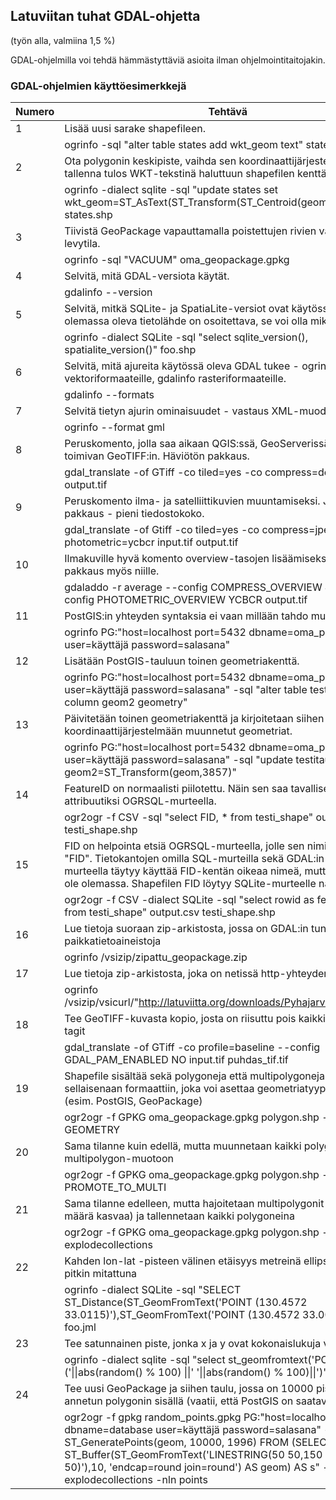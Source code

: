 ## Latuviitan tuhat GDAL-ohjetta

(työn alla, valmiina 1,5 %)

GDAL-ohjelmilla voi tehdä hämmästyttäviä asioita ilman ohjelmointitaitojakin.


### GDAL-ohjelmien käyttöesimerkkejä

|Numero| Tehtävä|      
|---|---|
|1| Lisää uusi sarake shapefileen.
||ogrinfo -sql "alter table states add wkt_geom text" states.shp
|2| Ota polygonin keskipiste, vaihda sen koordinaattijärjestelmä, ja tallenna tulos WKT-tekstinä haluttuun shapefilen kenttään.
||ogrinfo -dialect sqlite -sql "update states set wkt_geom=ST_AsText(ST_Transform(ST_Centroid(geometry),3857))" states.shp
|3| Tiivistä GeoPackage vapauttamalla poistettujen rivien vaatima levytila.
||ogrinfo -sql "VACUUM" oma_geopackage.gpkg
|4| Selvitä, mitä GDAL-versiota käytät.
||gdalinfo --version
|5| Selvitä, mitkä SQLite- ja SpatiaLite-versiot ovat käytössä - joku olemassa oleva tietolähde on osoitettava, se voi olla mikä tahansa.
||ogrinfo -dialect SQLite -sql "select sqlite_version(), spatialite_version()" foo.shp
|6| Selvitä, mitä ajureita käytössä oleva GDAL tukee - ogrinfo vektoriformaateille, gdalinfo rasteriformaateille.
||gdalinfo --formats
|7| Selvitä tietyn ajurin ominaisuudet - vastaus XML-muodossa.
||ogrinfo --format gml
|8| Peruskomento, jolla saa aikaan QGIS:ssä, GeoServerissä ym. hyvin toimivan GeoTIFF:in. Häviötön pakkaus.
||gdal_translate -of GTiff -co tiled=yes -co compress=deflate input.tif output.tif
|9| Peruskomento ilma- ja satelliittikuvien muuntamiseksi. JPEG-pakkaus - pieni tiedostokoko.
||gdal_translate -of Gtiff -co tiled=yes -co compress=jpeg --config photometric=ycbcr input.tif output.tif
|10| Ilmakuville hyvä komento overview-tasojen lisäämiseksi - tehokas pakkaus myös niille.
||gdaladdo -r average --config COMPRESS_OVERVIEW JPEG --config PHOTOMETRIC_OVERVIEW YCBCR output.tif
|11| PostGIS:in yhteyden syntaksia ei vaan millään tahdo muistaa ulkoa.
||ogrinfo PG:"host=localhost port=5432 dbname=oma_postgis user=käyttäjä password=salasana"
|12| Lisätään PostGIS-tauluun toinen geometriakenttä.
||ogrinfo PG:"host=localhost port=5432 dbname=oma_postgis user=käyttäjä password=salasana" -sql "alter table testitaulu add column geom2 geometry"
|13| Päivitetään toinen geometriakenttä ja kirjoitetaan siihen toiseen koordinaattijärjestelmään muunnetut geometriat.
||ogrinfo PG:"host=localhost port=5432 dbname=oma_postgis user=käyttäjä password=salasana" -sql "update testitaulu set geom2=ST_Transform(geom,3857)"
|14| FeatureID on normaalisti piilotettu. Näin sen saa tavalliseksi attribuutiksi OGRSQL-murteella.
||ogr2ogr -f CSV -sql "select FID, * from testi_shape" output.csv testi_shape.shp
|15| FID on helpointa etsiä OGRSQL-murteella, jolle sen nimi on aina "FID". Tietokantojen omilla SQL-murteilla sekä GDAL:in SQLite-murteella täytyy käyttää FID-kentän oikeaa nimeä, mutta aina sitä ei ole olemassa. Shapefilen FID löytyy SQLite-murteelle näin.
||ogr2ogr -f CSV -dialect SQLite -sql "select rowid as feature_id, * from testi_shape" output.csv testi_shape.shp
|16| Lue tietoja suoraan zip-arkistosta, jossa on GDAL:in tunnistamia paikkatietoaineistoja
||ogrinfo /vsizip/zipattu_geopackage.zip
|17| Lue tietoja zip-arkistosta, joka on netissä http-yhteyden takana
||ogrinfo /vsizip/vsicurl/"http://latuviitta.org/downloads/Pyhajarvi_001.zip"
|18| Tee GeoTIFF-kuvasta kopio, josta on riisuttu pois kaikki GeoTIFF-tagit
||gdal_translate -of GTiff -co profile=baseline --config GDAL_PAM_ENABLED NO input.tif puhdas_tif.tif
|19| Shapefile sisältää sekä polygoneja että multipolygoneja. Tallenna ne sellaisenaan formaattiin, joka voi asettaa geometriatyypille rajoitteita (esim. PostGIS, GeoPackage)
||ogr2ogr -f GPKG oma_geopackage.gpkg polygon.shp -nlt GEOMETRY
|20| Sama tilanne kuin edellä, mutta muunnetaan kaikki polygonit multipolygon-muotoon
||ogr2ogr -f GPKG oma_geopackage.gpkg polygon.shp -nlt PROMOTE_TO_MULTI
|21| Sama tilanne edelleen, mutta hajoitetaan multipolygonit (kohteiden määrä kasvaa) ja tallennetaan kaikki polygoneina
||ogr2ogr -f GPKG oma_geopackage.gpkg polygon.shp -explodecollections
|22| Kahden lon-lat -pisteen välinen etäisyys metreinä ellipsoidin pintaa pitkin mitattuna
||ogrinfo -dialect SQLite -sql "SELECT ST_Distance(ST_GeomFromText('POINT (130.4572 33.0115)'),ST_GeomFromText('POINT (130.4572 33.0063)'),1)" foo.jml
|23| Tee satunnainen piste, jonka x ja y ovat kokonaislukuja väliltä 0-100
||ogrinfo -dialect sqlite -sql "select st_geomfromtext('POINT ('\|\|abs(random() % 100) \|\|' '\|\|abs(random() % 100)\|\|')')" foo.jml
|24| Tee uusi GeoPackage ja siihen taulu, jossa on 10000 pistettä annetun polygonin sisällä (vaatii, että PostGIS on saatavilla)
||ogr2ogr -f gpkg random_points.gpkg PG:"host=localhost port=5432 dbname=database user=käyttäjä password=salasana" -sql "SELECT ST_GeneratePoints(geom, 10000, 1996) FROM (SELECT ST_Buffer(ST_GeomFromText('LINESTRING(50 50,150 150,150 50)'),10, 'endcap=round join=round') AS geom) AS s" -explodecollections -nln points
